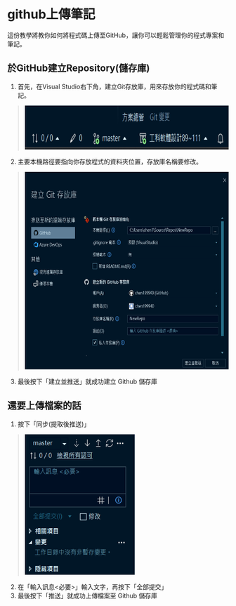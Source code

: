
# github上傳筆記
這份教學將教你如何將程式碼上傳至GitHub，讓你可以輕鬆管理你的程式專案和筆記。
## 於GitHub建立Repository(儲存庫)
1. 首先，在Visual Studio右下角，建立Git存放庫，用來存放你的程式碼和筆記。
> <img src="Screenshots/右下角.png" width="600" height="100">
2. 主要本機路徑要指向你存放程式的資料夾位置，存放庫名稱要修改。
> <img src="Screenshots/建立存放庫.png" width="650" height="450">
3. 最後按下「建立並推送」就成功建立 Github 儲存庫
## 還要上傳檔案的話
1. 按下「同步(提取後推送)」
> <img src="Screenshots/提交檔案.png" width="250" height="320">
2. 在「輸入訊息<必要>」輸入文字，再按下「全部提交」
3. 最後按下「推送」就成功上傳檔案至 Github 儲存庫
